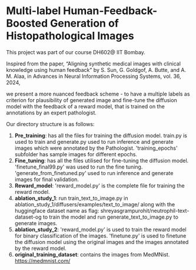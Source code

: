 # Multi-label Human-Feedback-Boosted Generation of Histopathological Images
This project was part of our course DH602@ IIT Bombay.


Inspired from the paper, 
“Aligning synthetic medical images with clinical knowledge using human feedback” 
by S. Sun, G. Goldgof, A. Butte, and A. M. Alaa, in Advances in Neural Information Processing Systems, vol. 36, 2024, 

we present a more nuanced feedback scheme - to have a multiple labels as criterion for plausibility of generated image and fine-tune the diffusion model with the feedback of a reward model,
that is trained on the annotations by an expert pathologist.

Our directory structure is as follows:
1.  <b>Pre_training</b>: has all the files for training the diffusion model. train.py is used to train and generate.py used to run inference and generate images which were annotated by the Pathologist. 'training_epochs' subfolder has sample images for different epochs. 
2.  <b>Fine_tuning</b>:  has all the files utilised for fine-tuning the diffusion model.  'finetune_final99.py' was used to run the fine tuning. 'generate_from_finetuned.py' used to run inference and generate images for final validation.
3.  <b>Reward_model</b>: 'reward_model.py' is the complete file for training the reward model.
4.  <b>ablation_study_1</b>: run train_text_to_image.py in ablation_study_1/diffusers/examples/text_to_image/ along with the huggingface dataset name as flag: shreyasgrampurohit/neutrophil-text-dataset-og to train the model and run generate_text_to_image.py to generate images.
5.  <b>ablation_study_2</b>: 'reward_model.py' is used to train the reward model for binary classification of the images. 'finetune.py' is used to finetune the diffusion model using the original images and the images annotated by the reward model.
6.  <b>original_training_dataset</b>: contains the images from MedMNist. https://medmnist.com/
